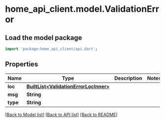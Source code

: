 # home_api_client.model.ValidationError

## Load the model package
```dart
import 'package:home_api_client/api.dart';
```

## Properties
Name | Type | Description | Notes
------------ | ------------- | ------------- | -------------
**loc** | [**BuiltList&lt;ValidationErrorLocInner&gt;**](ValidationErrorLocInner.md) |  | 
**msg** | **String** |  | 
**type** | **String** |  | 

[[Back to Model list]](../README.md#documentation-for-models) [[Back to API list]](../README.md#documentation-for-api-endpoints) [[Back to README]](../README.md)


